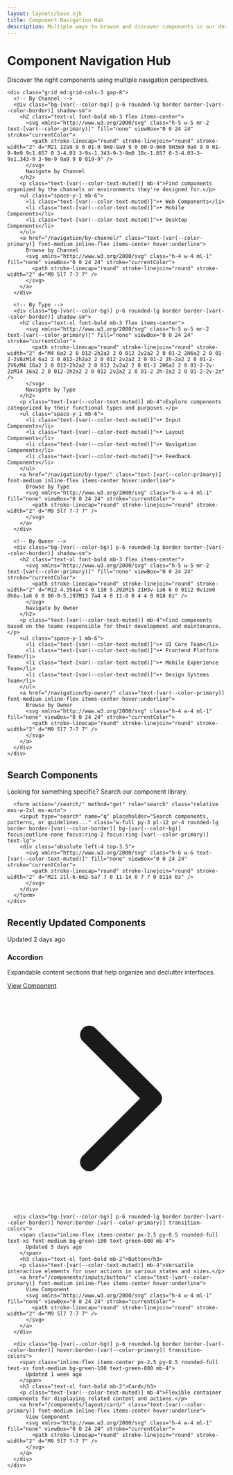 ```yaml
---
layout: layouts/base.njk
title: Component Navigation Hub
description: Multiple ways to browse and discover components in our design system
---
```


<div class="container mx-auto px-4 md:px-6 py-8">
  <div class="mb-12">
    <h1 class="text-3xl font-bold mb-4">Component Navigation Hub</h1>
    <p class="text-lg text-[var(--color-text-muted)] mb-8">Discover the right components using multiple navigation perspectives.</p>
    
    <div class="grid md:grid-cols-3 gap-8">
      <!-- By Channel -->
      <div class="bg-[var(--color-bg)] p-6 rounded-lg border border-[var(--color-border)] shadow-sm">
        <h2 class="text-xl font-bold mb-3 flex items-center">
          <svg xmlns="http://www.w3.org/2000/svg" class="h-5 w-5 mr-2 text-[var(--color-primary)]" fill="none" viewBox="0 0 24 24" stroke="currentColor">
            <path stroke-linecap="round" stroke-linejoin="round" stroke-width="2" d="M21 12a9 9 0 01-9 9m9-9a9 9 0 00-9-9m9 9H3m9 9a9 9 0 01-9-9m9 9c1.657 0 3-4.03 3-9s-1.343-9-3-9m0 18c-1.657 0-3-4.03-3-9s1.343-9 3-9m-9 9a9 9 0 019-9" />
          </svg>
          Navigate by Channel
        </h2>
        <p class="text-[var(--color-text-muted)] mb-4">Find components organized by the channels or environments they're designed for.</p>
        <ul class="space-y-1 mb-6">
          <li class="text-[var(--color-text-muted)]">• Web Components</li>
          <li class="text-[var(--color-text-muted)]">• Mobile Components</li>
          <li class="text-[var(--color-text-muted)]">• Desktop Components</li>
        </ul>
        <a href="/navigation/by-channel/" class="text-[var(--color-primary)] font-medium inline-flex items-center hover:underline">
          Browse by Channel
          <svg xmlns="http://www.w3.org/2000/svg" class="h-4 w-4 ml-1" fill="none" viewBox="0 0 24 24" stroke="currentColor">
            <path stroke-linecap="round" stroke-linejoin="round" stroke-width="2" d="M9 5l7 7-7 7" />
          </svg>
        </a>
      </div>
      
      <!-- By Type -->
      <div class="bg-[var(--color-bg)] p-6 rounded-lg border border-[var(--color-border)] shadow-sm">
        <h2 class="text-xl font-bold mb-3 flex items-center">
          <svg xmlns="http://www.w3.org/2000/svg" class="h-5 w-5 mr-2 text-[var(--color-primary)]" fill="none" viewBox="0 0 24 24" stroke="currentColor">
            <path stroke-linecap="round" stroke-linejoin="round" stroke-width="2" d="M4 6a2 2 0 012-2h2a2 2 0 012 2v2a2 2 0 01-2 2H6a2 2 0 01-2-2V6zM14 6a2 2 0 012-2h2a2 2 0 012 2v2a2 2 0 01-2 2h-2a2 2 0 01-2-2V6zM4 16a2 2 0 012-2h2a2 2 0 012 2v2a2 2 0 01-2 2H6a2 2 0 01-2-2v-2zM14 16a2 2 0 012-2h2a2 2 0 012 2v2a2 2 0 01-2 2h-2a2 2 0 01-2-2v-2z" />
          </svg>
          Navigate by Type
        </h2>
        <p class="text-[var(--color-text-muted)] mb-4">Explore components categorized by their functional types and purposes.</p>
        <ul class="space-y-1 mb-6">
          <li class="text-[var(--color-text-muted)]">• Input Components</li>
          <li class="text-[var(--color-text-muted)]">• Layout Components</li>
          <li class="text-[var(--color-text-muted)]">• Navigation Components</li>
          <li class="text-[var(--color-text-muted)]">• Feedback Components</li>
        </ul>
        <a href="/navigation/by-type/" class="text-[var(--color-primary)] font-medium inline-flex items-center hover:underline">
          Browse by Type
          <svg xmlns="http://www.w3.org/2000/svg" class="h-4 w-4 ml-1" fill="none" viewBox="0 0 24 24" stroke="currentColor">
            <path stroke-linecap="round" stroke-linejoin="round" stroke-width="2" d="M9 5l7 7-7 7" />
          </svg>
        </a>
      </div>
      
      <!-- By Owner -->
      <div class="bg-[var(--color-bg)] p-6 rounded-lg border border-[var(--color-border)] shadow-sm">
        <h2 class="text-xl font-bold mb-3 flex items-center">
          <svg xmlns="http://www.w3.org/2000/svg" class="h-5 w-5 mr-2 text-[var(--color-primary)]" fill="none" viewBox="0 0 24 24" stroke="currentColor">
            <path stroke-linecap="round" stroke-linejoin="round" stroke-width="2" d="M12 4.354a4 4 0 110 5.292M15 21H3v-1a6 6 0 0112 0v1zm0 0h6v-1a6 6 0 00-9-5.197M13 7a4 4 0 11-8 0 4 4 0 018 0z" />
          </svg>
          Navigate by Owner
        </h2>
        <p class="text-[var(--color-text-muted)] mb-4">Find components based on the teams responsible for their development and maintenance.</p>
        <ul class="space-y-1 mb-6">
          <li class="text-[var(--color-text-muted)]">• UI Core Team</li>
          <li class="text-[var(--color-text-muted)]">• Frontend Platform Team</li>
          <li class="text-[var(--color-text-muted)]">• Mobile Experience Team</li>
          <li class="text-[var(--color-text-muted)]">• Design Systems Team</li>
        </ul>
        <a href="/navigation/by-owner/" class="text-[var(--color-primary)] font-medium inline-flex items-center hover:underline">
          Browse by Owner
          <svg xmlns="http://www.w3.org/2000/svg" class="h-4 w-4 ml-1" fill="none" viewBox="0 0 24 24" stroke="currentColor">
            <path stroke-linecap="round" stroke-linejoin="round" stroke-width="2" d="M9 5l7 7-7 7" />
          </svg>
        </a>
      </div>
    </div>
  </div>
  
  <div class="bg-[var(--color-bg-alt)] border border-[var(--color-border)] rounded-lg p-8 mb-12">
    <div class="max-w-3xl mx-auto">
      <h2 class="text-2xl font-bold mb-4 text-center">Search Components</h2>
      <p class="text-[var(--color-text-muted)] text-center mb-6">Looking for something specific? Search our component library.</p>
      
      <form action="/search/" method="get" role="search" class="relative max-w-2xl mx-auto">
        <input type="search" name="q" placeholder="Search components, patterns, or guidelines..." class="w-full py-3 pl-12 pr-4 rounded-lg border border-[var(--color-border)] bg-[var(--color-bg)] focus:outline-none focus:ring-2 focus:ring-[var(--color-primary)] text-lg">
        <div class="absolute left-4 top-3.5">
          <svg xmlns="http://www.w3.org/2000/svg" class="h-6 w-6 text-[var(--color-text-muted)]" fill="none" viewBox="0 0 24 24" stroke="currentColor">
            <path stroke-linecap="round" stroke-linejoin="round" stroke-width="2" d="M21 21l-6-6m2-5a7 7 0 11-14 0 7 7 0 0114 0z" />
          </svg>
        </div>
      </form>
    </div>
  </div>
  
  <div class="mb-12">
    <h2 class="text-2xl font-bold mb-6">Recently Updated Components</h2>
    <div class="grid md:grid-cols-3 gap-6">
      <div class="bg-[var(--color-bg)] p-6 rounded-lg border border-[var(--color-border)] hover:border-[var(--color-primary)] transition-colors">
        <span class="inline-flex items-center px-2.5 py-0.5 rounded-full text-xs font-medium bg-green-100 text-green-800 mb-4">
          Updated 2 days ago
        </span>
        <h3 class="text-xl font-bold mb-2">Accordion</h3>
        <p class="text-[var(--color-text-muted)] mb-4">Expandable content sections that help organize and declutter interfaces.</p>
        <a href="/components/layout/accordion/" class="text-[var(--color-primary)] font-medium inline-flex items-center hover:underline">
          View Component
          <svg xmlns="http://www.w3.org/2000/svg" class="h-4 w-4 ml-1" fill="none" viewBox="0 0 24 24" stroke="currentColor">
            <path stroke-linecap="round" stroke-linejoin="round" stroke-width="2" d="M9 5l7 7-7 7" />
          </svg>
        </a>
      </div>
      
      <div class="bg-[var(--color-bg)] p-6 rounded-lg border border-[var(--color-border)] hover:border-[var(--color-primary)] transition-colors">
        <span class="inline-flex items-center px-2.5 py-0.5 rounded-full text-xs font-medium bg-green-100 text-green-800 mb-4">
          Updated 5 days ago
        </span>
        <h3 class="text-xl font-bold mb-2">Button</h3>
        <p class="text-[var(--color-text-muted)] mb-4">Versatile interactive elements for user actions in various states and sizes.</p>
        <a href="/components/inputs/button/" class="text-[var(--color-primary)] font-medium inline-flex items-center hover:underline">
          View Component
          <svg xmlns="http://www.w3.org/2000/svg" class="h-4 w-4 ml-1" fill="none" viewBox="0 0 24 24" stroke="currentColor">
            <path stroke-linecap="round" stroke-linejoin="round" stroke-width="2" d="M9 5l7 7-7 7" />
          </svg>
        </a>
      </div>
      
      <div class="bg-[var(--color-bg)] p-6 rounded-lg border border-[var(--color-border)] hover:border-[var(--color-primary)] transition-colors">
        <span class="inline-flex items-center px-2.5 py-0.5 rounded-full text-xs font-medium bg-green-100 text-green-800 mb-4">
          Updated 1 week ago
        </span>
        <h3 class="text-xl font-bold mb-2">Card</h3>
        <p class="text-[var(--color-text-muted)] mb-4">Flexible container components for displaying related content and actions.</p>
        <a href="/components/layout/card/" class="text-[var(--color-primary)] font-medium inline-flex items-center hover:underline">
          View Component
          <svg xmlns="http://www.w3.org/2000/svg" class="h-4 w-4 ml-1" fill="none" viewBox="0 0 24 24" stroke="currentColor">
            <path stroke-linecap="round" stroke-linejoin="round" stroke-width="2" d="M9 5l7 7-7 7" />
          </svg>
        </a>
      </div>
    </div>
  </div>
</div>